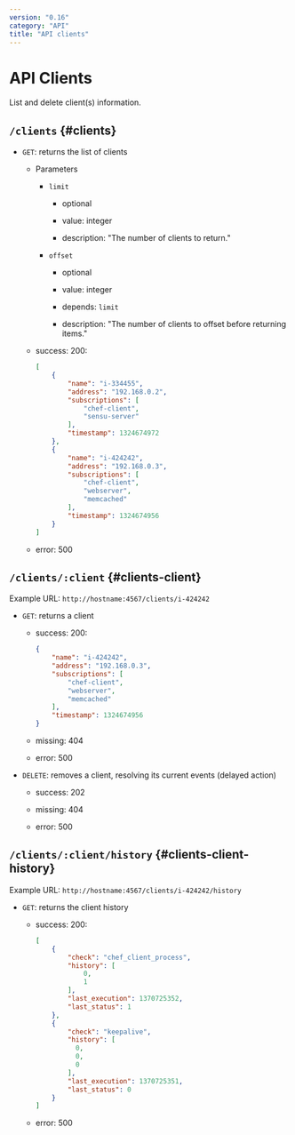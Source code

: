 ```yaml
---
version: "0.16"
category: "API"
title: "API clients"
---
```


# API Clients

List and delete client(s) information.

## `/clients` {#clients}

* `GET`: returns the list of clients

  - Parameters

    - `limit`

      - optional

      - value: integer

      - description: "The number of clients to return."

    - `offset`

      - optional

      - value: integer

      - depends: `limit`

      - description: "The number of clients to offset before returning items."

  - success: 200:

    ~~~ json
    [
        {
            "name": "i-334455",
            "address": "192.168.0.2",
            "subscriptions": [
                "chef-client",
                "sensu-server"
            ],
            "timestamp": 1324674972
        },
        {
            "name": "i-424242",
            "address": "192.168.0.3",
            "subscriptions": [
                "chef-client",
                "webserver",
                "memcached"
            ],
            "timestamp": 1324674956
        }
    ]
    ~~~

  - error: 500

## `/clients/:client` {#clients-client}

Example URL: `http://hostname:4567/clients/i-424242`

* `GET`: returns a client

  - success: 200:

    ~~~ json
    {
        "name": "i-424242",
        "address": "192.168.0.3",
        "subscriptions": [
            "chef-client",
            "webserver",
            "memcached"
        ],
        "timestamp": 1324674956
    }
    ~~~

  - missing: 404

  - error: 500

* `DELETE`: removes a client, resolving its current events (delayed action)

  - success: 202

  - missing: 404

  - error: 500

## `/clients/:client/history` {#clients-client-history}

Example URL: `http://hostname:4567/clients/i-424242/history`

* `GET`: returns the client history

  - success: 200:

    ~~~ json
    [
        {
            "check": "chef_client_process",
            "history": [
                0,
                1
            ],
            "last_execution": 1370725352,
            "last_status": 1
        },
        {
            "check": "keepalive",
            "history": [
              0,
              0,
              0
            ],
            "last_execution": 1370725351,
            "last_status": 0
        }
    ]
    ~~~

  - error: 500
